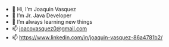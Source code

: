 - 👋 Hi, I’m Joaquin Vasquez
- 👀 I’m Jr. Java Developer
- 🌱 I’m always learning new things
- 📫 joacovasquez0@gmail.com 
- 📫 https://www.linkedin.com/in/joaquin-vasquez-86a4781b2/
